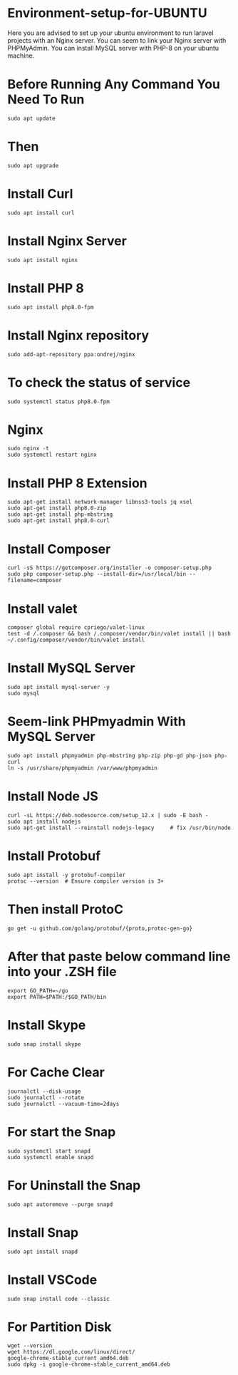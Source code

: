 # Environment-setup-for-UBUNTU
Here you are advised to set up your ubuntu environment to run laravel projects with an Nginx server. You can seem to link your Nginx server with PHPMyAdmin. You can install MySQL server with PHP-8 on your ubuntu machine.

# Before Running Any Command You Need To Run
~~~
sudo apt update
~~~

# Then
~~~
sudo apt upgrade
~~~

# Install Curl
~~~
sudo apt install curl
~~~

# Install Nginx Server
~~~
sudo apt install nginx
~~~

# Install PHP 8
~~~
sudo apt install php8.0-fpm
~~~

# Install Nginx repository
~~~
sudo add-apt-repository ppa:ondrej/nginx
~~~

# To check the status of service
~~~
sudo systemctl status php8.0-fpm
~~~

# Nginx
~~~
sudo nginx -t
sudo systemctl restart nginx
~~~

# Install PHP 8 Extension
~~~
sudo apt-get install network-manager libnss3-tools jq xsel
sudo apt-get install php8.0-zip
sudo apt-get install php-mbstring
sudo apt-get install php8.0-curl
~~~

# Install Composer
~~~
curl -sS https://getcomposer.org/installer -o composer-setup.php
sudo php composer-setup.php --install-dir=/usr/local/bin --filename=composer
~~~

# Install valet
~~~
composer global require cpriego/valet-linux
test -d /.composer && bash /.composer/vendor/bin/valet install || bash ~/.config/composer/vendor/bin/valet install
~~~

# Install MySQL Server
~~~
sudo apt install mysql-server -y
sudo mysql
~~~

# Seem-link PHPmyadmin With MySQL Server
~~~
sudo apt install phpmyadmin php-mbstring php-zip php-gd php-json php-curl
ln -s /usr/share/phpmyadmin /var/www/phpmyadmin
~~~

# Install Node JS
~~~
curl -sL https://deb.nodesource.com/setup_12.x | sudo -E bash -
sudo apt install nodejs
sudo apt-get install --reinstall nodejs-legacy     # fix /usr/bin/node
~~~

# Install Protobuf
~~~
sudo apt install -y protobuf-compiler
protoc --version  # Ensure compiler version is 3+
~~~

# Then install ProtoC
~~~
go get -u github.com/golang/protobuf/{proto,protoc-gen-go}
~~~

# After that paste below command line into your .ZSH file
~~~
export GO_PATH=~/go
export PATH=$PATH:/$GO_PATH/bin
~~~

# Install Skype
~~~
sudo snap install skype
~~~

# For Cache Clear
~~~
journalctl --disk-usage
sudo journalctl --rotate
sudo journalctl --vacuum-time=2days
~~~

# For start the Snap
~~~
sudo systemctl start snapd
sudo systemctl enable snapd
~~~

# For Uninstall the Snap
~~~
sudo apt autoremove --purge snapd
~~~

# Install Snap
~~~
sudo apt install snapd
~~~

# Install VSCode
~~~
sudo snap install code --classic
~~~

# For Partition Disk
~~~
wget --version
wget https://dl.google.com/linux/direct/
google-chrome-stable_current_amd64.deb
sudo dpkg -i google-chrome-stable_current_amd64.deb
~~~
